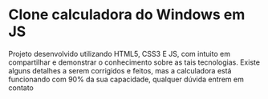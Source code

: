 # Clone calculadora do Windows em JS

Projeto desenvolvido utilizando HTML5, CSS3 E JS, com intuito em compartilhar e demonstrar o conhecimento sobre as tais tecnologias.
Existe alguns detalhes a serem corrigidos e feitos, mas a calculadora está funcionando com 90% da sua capacidade, qualquer dúvida entrem em contato
